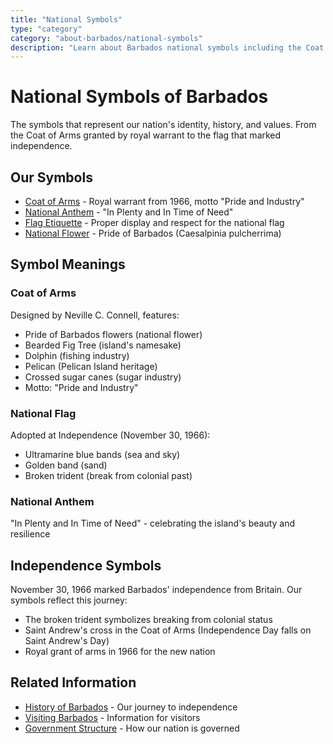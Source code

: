 ```yaml
---
title: "National Symbols"
type: "category"
category: "about-barbados/national-symbols"
description: "Learn about Barbados national symbols including the Coat of Arms, National Anthem, flag, and their significance."
---
```


# National Symbols of Barbados

The symbols that represent our nation's identity, history, and values. From the Coat of Arms granted by royal warrant to the flag that marked independence.

## Our Symbols

- [Coat of Arms](./coat-of-arms) - Royal warrant from 1966, motto "Pride and Industry"
- [National Anthem](./national-anthem) - "In Plenty and In Time of Need"
- [Flag Etiquette](./flag-etiquette) - Proper display and respect for the national flag
- [National Flower](./national-flower) - Pride of Barbados (Caesalpinia pulcherrima)

## Symbol Meanings

### Coat of Arms
Designed by Neville C. Connell, features:
- Pride of Barbados flowers (national flower)
- Bearded Fig Tree (island's namesake)
- Dolphin (fishing industry)
- Pelican (Pelican Island heritage)
- Crossed sugar canes (sugar industry)
- Motto: "Pride and Industry"

### National Flag
Adopted at Independence (November 30, 1966):
- Ultramarine blue bands (sea and sky)
- Golden band (sand)
- Broken trident (break from colonial past)

### National Anthem
"In Plenty and In Time of Need" - celebrating the island's beauty and resilience

## Independence Symbols

November 30, 1966 marked Barbados' independence from Britain. Our symbols reflect this journey:
- The broken trident symbolizes breaking from colonial status
- Saint Andrew's cross in the Coat of Arms (Independence Day falls on Saint Andrew's Day)
- Royal grant of arms in 1966 for the new nation

## Related Information

- [History of Barbados](../history) - Our journey to independence
- [Visiting Barbados](../visiting) - Information for visitors
- [Government Structure](../../government) - How our nation is governed
